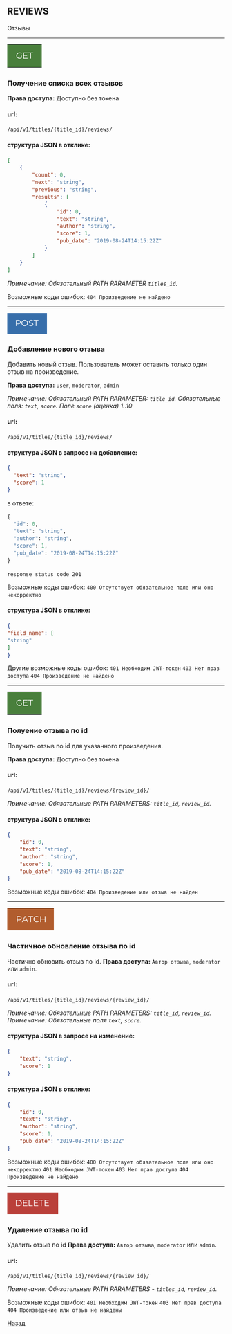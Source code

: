 ## REVIEWS
Отзывы
***
![GET](../png/get.png)
### Получение списка всех отзывов

**Права доступа:** Доступно без токена

#### url:

```
/api/v1/titles/{title_id}/reviews/
```
#### структура JSON в отклике:
```JSON
[
    {
        "count": 0,
        "next": "string",
        "previous": "string",
        "results": [
            {
                "id": 0,
                "text": "string",
                "author": "string",
                "score": 1,
                "pub_date": "2019-08-24T14:15:22Z"
            }
        ]
    }
]
```

*Примечание: Обязательный PATH PARAMETER `titles_id`.*

Возможные коды ошибок:
`404 Произведение не найдено`
***
![POST](../png/post.png)
### Добавление нового отзыва
Добавить новый отзыв. Пользователь может оставить только один отзыв на произведение.

**Права доступа:** `user`, `moderator`, `admin`

*Примечание: Обязательный PATH PARAMETER: `title_id`.*
*Обязательные поля: `text`, `score`.*
*Поле `score` (оценка) 1..10*


#### url:
```
/api/v1/titles/{title_id}/reviews/
```
#### структура JSON в запросе на добавление:
```JSON
{
  "text": "string",
  "score": 1
}
```
в ответе:

```python
{
  "id": 0,
  "text": "string",
  "author": "string",
  "score": 1,
  "pub_date": "2019-08-24T14:15:22Z"
}
```
`response status code 201`

Возможные коды ошибок:
`400 Отсутствует обязательное поле или оно некорректно`
#### структура JSON в отклике:
```JSON
{
"field_name": [
"string"
]
}
```
Другие возможные коды ошибок:
`401 Необходим JWT-токен`
`403 Нет прав доступа`
`404 Произведение не найдено`
***
![GET](../png/get.png)
### Полуение отзыва по id
Получить отзыв по id для указанного произведения.

**Права доступа:** Доступно без токена
#### url:
```
/api/v1/titles/{title_id}/reviews/{review_id}/
```
*Примечание: Обязательные PATH PARAMETERS: `title_id`, `review_id`.*

#### структура JSON в отклике:
```JSON
{
    "id": 0,
    "text": "string",
    "author": "string",
    "score": 1,
    "pub_date": "2019-08-24T14:15:22Z"
}
```
Возможные коды ошибок:
`404 Произведение или отзыв не найден`
***
![PATCH](../png/patch.png)
### Частичное обновление отзыва по id
Частично обновить отзыв по id.
**Права доступа:** `Автор отзыва`, `moderator` или `admin`.

#### url:
```
/api/v1/titles/{title_id}/reviews/{review_id}/
```
*Примечание: Обязательные PATH PARAMETERS: `title_id`, `review_id`.*
*Примечание: Обязательные поля `text`, `score`.*
#### структура JSON в запросе на изменение:
```JSON
{
    "text": "string",
    "score": 1
}
```
#### структура JSON в отклике:
```JSON
{
    "id": 0,
    "text": "string",
    "author": "string",
    "score": 1,
    "pub_date": "2019-08-24T14:15:22Z"
}
```

Возможные коды ошибок:
`400 Отсутствует обязательное поле или оно некорректно`
`401 Необходим JWT-токен`
`403 Нет прав доступа`
`404 Произведение не найдено`
***
![DELETE](../png/delete.png)
### Удаление отзыва по id
Удалить отзыв по id
**Права доступа:** `Автор отзыва`, `moderator` или `admin`.
#### url:
```
/api/v1/titles/{title_id}/reviews/{review_id}/
```
*Примечание: Обязательные PATH PARAMETERS - `titles_id`, `review_id`.*

Возможные коды ошибок:
`401 Необходим JWT-токен`
`403 Нет прав доступа`
`404 Произведение или отзыв не найдены`

[Назад](../../../README.md)
